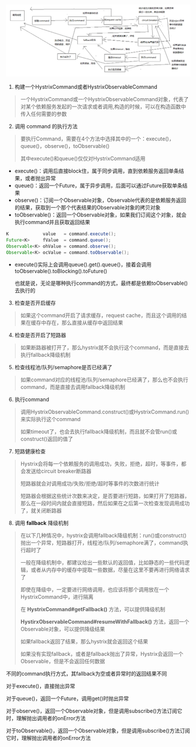 ![092_hystrix执行时的8大流程以及内部原理](imgs/092_hystrix执行时的8大流程以及内部原理.png)

1. 构建一个HystrixCommand或者HystrixObservableCommand

> 一个HystrixCommand或一个HystrixObservableCommand对象，代表了对某个依赖服务发起的一次请求或者调用,构造的时候，可以在构造函数中传入任何需要的参数



2. 调用 command 的执行方法

> 要执行Command，需要在4个方法中选择其中的一个：execute()，queue()，observe()，toObservable()
>
> 其中execute()和queue()仅仅对HystrixCommand适用

- execute()：调用后直接block住，属于同步调用，直到依赖服务返回单条结果，或者抛出异常
- queue()：返回一个Future，属于异步调用，后面可以通过Future获取单条结果
- observe()：订阅一个Observable对象，Observable代表的是依赖服务返回的结果，获取到一个那个代表结果的Observable对象的拷贝对象
- toObservable()：返回一个Observable对象，如果我们订阅这个对象，就会执行command并且获取返回结果

```java
K             value   = command.execute();
Future<K>     fValue  = command.queue();
Observable<K> ohValue = command.observe();         
Observable<K> ocValue = command.toObservable(); 
```

- execute()实际上会调用queue().get().queue()，接着会调用toObservable().toBlocking().toFuture()

  也就是说，无论是哪种执行command的方式，最终都是依赖toObservable()去执行的

  

3. 检查是否开启缓存

> 如果这个command开启了请求缓存，request cache，而且这个调用的结果在缓存中存在，那么直接从缓存中返回结果



4. 检查是否开启了短路器

> 如果断路器被打开了，那么hystrix就不会执行这个command，而是直接去执行fallback降级机制



5. 检查线程池/队列/semaphore是否已经满了

> 如果command对应的线程池/队列/semaphore已经满了，那么也不会执行command，而是直接去调用fallback降级机制



6. 执行command

> 调用HystrixObservableCommand.construct()或HystrixCommand.run()来实际执行这个command
>
> 如果timeout了，也会去执行fallback降级机制，而且就不会管run()或construct()返回的值了



7. 短路健康检查

> Hystrix会将每一个依赖服务的调用成功，失败，拒绝，超时，等事件，都会发送给circuit breaker断路器
>
> 短路器就会对调用成功/失败/拒绝/超时等事件的次数进行统计
>
> 短路器会根据这些统计次数来决定，是否要进行短路，如果打开了短路器，那么在一段时间内就会直接短路，然后如果在之后第一次检查发现调用成功了，就关闭断路器



8. 调用 **fallback** 降级机制

> 在以下几种情况中，hystrix会调用fallback降级机制：run()或construct()抛出一个异常，短路器打开，线程池/队列/semaphore满了，command执行超时了
>
>  
>
> 一般在降级机制中，都建议给出一些默认的返回值，比如静态的一些代码逻辑，或者从内存中的缓存中提取一些数据，尽量在这里不要再进行网络请求了
>
>  
>
> 即使在降级中，一定要进行网络调用，也应该将那个调用放在一个HystrixCommand中，进行隔离
>
>  
>
> 在 **HystrixCommand#getFallback()** 方法，可以提供降级机制
>
>  
>
> **HystirxObservableCommand#resumeWithFallback()** 方法，返回一个Observable对象，可以提供降级结果
>
>  
>
> 如果fallback返回了结果，那么hystrix就会返回这个结果
>
> 如果没有实现fallback，或者是fallback抛出了异常，Hystrix会返回一个Observable，但是不会返回任何数据

不同的command执行方式，其fallback为空或者异常时的返回结果不同

 

对于execute()，直接抛出异常

对于queue()，返回一个Future，调用get()时抛出异常

对于observe()，返回一个Observable对象，但是调用subscribe()方法订阅它时，理解抛出调用者的onError方法

对于toObservable()，返回一个Observable对象，但是调用subscribe()方法订阅它时，理解抛出调用者的onError方法

